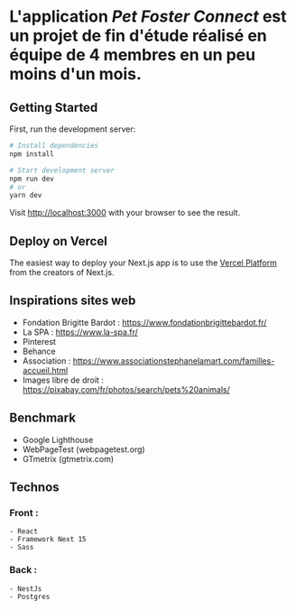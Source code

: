 # L'application ***Pet Foster Connect*** est un projet de fin d'étude réalisé en équipe de 4 membres en un peu moins d'un mois.

## Getting Started

First, run the development server:

```bash
# Install dependencies
npm install

# Start development server
npm run dev
# or
yarn dev

```

Visit [http://localhost:3000](http://localhost:3000) with your browser to see the result.


## Deploy on Vercel

The easiest way to deploy your Next.js app is to use the [Vercel Platform](https://vercel.com/new?utm_medium=default-template&filter=next.js&utm_source=create-next-app&utm_campaign=create-next-app-readme) from the creators of Next.js.


## Inspirations sites web

- Fondation Brigitte Bardot : https://www.fondationbrigittebardot.fr/
- La SPA : https://www.la-spa.fr/
- Pinterest
- Behance
- Association : https://www.associationstephanelamart.com/familles-accueil.html
- Images libre de droit : https://pixabay.com/fr/photos/search/pets%20animals/ 


## Benchmark

- Google Lighthouse
- WebPageTest  (webpagetest.org)
- GTmetrix (gtmetrix.com)


## Technos

### Front :
    - React
    - Framework Next 15
    - Sass

### Back :
    - NestJs
    - Postgres
